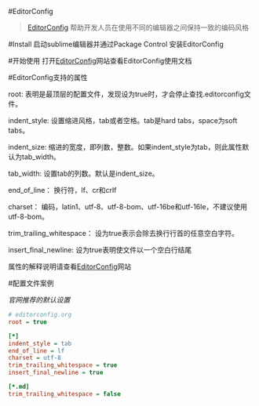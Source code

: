 #EditorConfig
> [EditorConfig](http://editorconfig.org) 帮助开发人员在使用不同的编辑器之间保持一致的编码风格

#Install
启动sublime编辑器并通过Package Control 安装EditorConfig

#开始使用
打开[EditorConfig](http://editorconfig.org)网站查看EditorConfig使用文档


#EditorConfig支持的属性

root: 表明是最顶层的配置文件，发现设为true时，才会停止查找.editorconfig文件。

indent_style: 设置缩进风格，tab或者空格。tab是hard tabs，space为soft tabs。

indent_size: 缩进的宽度，即列数，整数。如果indent_style为tab，则此属性默认为tab_width。

tab_width: 设置tab的列数。默认是indent_size。

end_of_line： 换行符，lf、cr和crlf

charset： 编码，latin1、utf-8、utf-8-bom、utf-16be和utf-16le，不建议使用utf-8-bom。

trim_trailing_whitespace： 设为true表示会除去换行行首的任意空白字符。

insert_final_newline: 设为true表明使文件以一个空白行结尾


属性的解释说明请查看[EditorConfig](http://editorconfig.org)网站


#配置文件案例

*官网推荐的默认设置*

```ini
# editorconfig.org
root = true

[*]
indent_style = tab
end_of_line = lf
charset = utf-8
trim_trailing_whitespace = true
insert_final_newline = true

[*.md]
trim_trailing_whitespace = false
```
